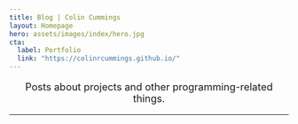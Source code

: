 ```yaml
---
title: Blog | Colin Cummings
layout: Homepage
hero: assets/images/index/hero.jpg
cta:
  label: Portfolio
  link: "https://colinrcummings.github.io/"
---
```


<p style="font-size: 18px; text-align: center;">
  Posts about projects and other programming-related things.
</p>

---